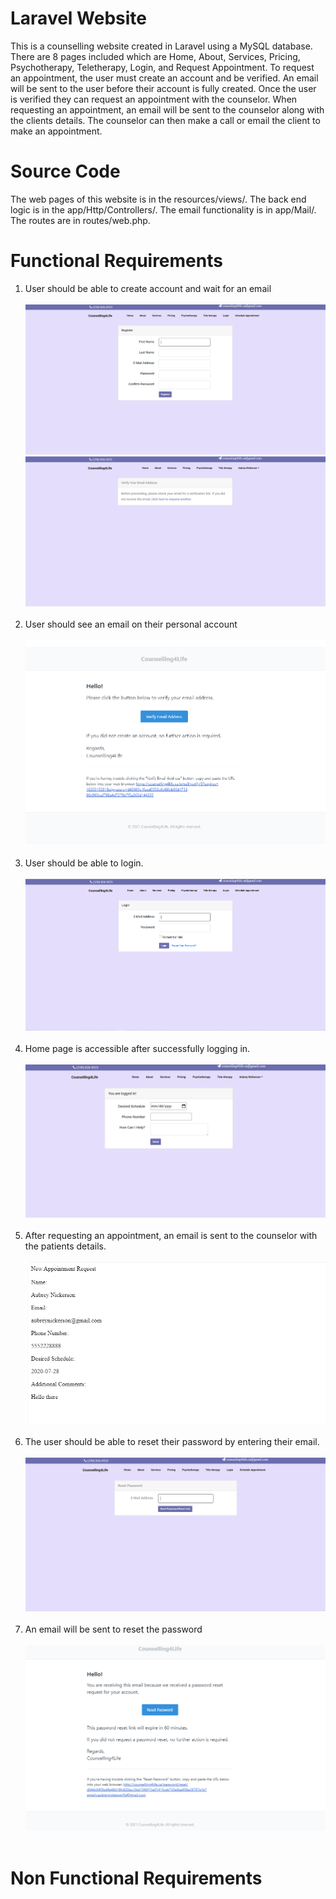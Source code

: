 # Laravel Website
This is a counselling website created in Laravel using a MySQL database. There are 8 pages included which are Home, About, Services, Pricing, Psychotherapy, Teletherapy, Login, and Request Appointment. To request an appointment, the user must create an account and be verified. An email will be sent to the user before their account is fully created. Once the user is verified they can request an appointment with the counselor. When requesting an appointment, an email will be sent to the counselor along with the clients details. The counselor can then make a call or email the client to make an appointment.  

# Source Code
The web pages of this website is in the resources/views/. The back end logic is in the app/Http/Controllers/. The email functionality is in app/Mail/. The routes are in routes/web.php.

# Functional Requirements
1. User should be able to create account and wait for an email <br/> <br/>
![alt text](https://github.com/humbleguidant/LaravelWebsite/blob/main/Screenshots/Register.PNG?raw=true) <br />
![alt text](https://github.com/humbleguidant/LaravelWebsite/blob/main/Screenshots/Verify.PNG?raw=true)  <br /> <br />
2. User should see an email on their personal account <br/> <br/>
![alt text](https://github.com/humbleguidant/LaravelWebsite/blob/main/Screenshots/VerifyEmail.PNG?raw=true)  <br /> <br />
3. User should be able to login.<br/><br/>
![alt text](https://github.com/humbleguidant/LaravelWebsite/blob/main/Screenshots/Login.PNG?raw=true) <br /> <br />
4. Home page is accessible after successfully logging in. <br/><br/>
![alt text](https://github.com/humbleguidant/LaravelWebsite/blob/main/Screenshots/Home.PNG?raw=true) <br /> <br />
5. After requesting an appointment, an email is sent to the counselor with the patients details. <br/> <br/>
![alt text](https://github.com/humbleguidant/LaravelWebsite/blob/main/Screenshots/AppointmentRequest.PNG?raw=true) <br /> <br />
6. The user should be able to reset their password by entering their email. <br/> <br/>
![alt text](https://github.com/humbleguidant/LaravelWebsite/blob/main/Screenshots/Reset.PNG?raw=true) <br /> <br />
7. An email will be sent to reset the password <br/> <br/>
![alt text](https://github.com/humbleguidant/LaravelWebsite/blob/main/Screenshots/ResetPasswordEmail.PNG?raw=true) <br /> <br />
# Non Functional Requirements
